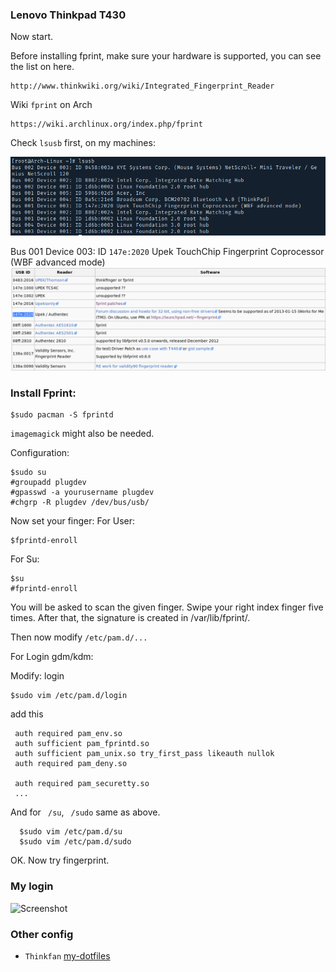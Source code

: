 ### Lenovo Thinkpad T430
Now start.
 
Before installing fprint, make sure your hardware is supported, you can see the list on here.

    http://www.thinkwiki.org/wiki/Integrated_Fingerprint_Reader

Wiki ```fprint``` on Arch 

    https://wiki.archlinux.org/index.php/fprint    

Check ``` lsusb ```  first, on my machines: 

![Screenshot](img/lsusb.png)


Bus 001 Device 003: ID ```147e:2020``` Upek TouchChip Fingerprint Coprocessor (WBF advanced mode)
![Screenshot](img/thinkwiki.png)

### Install Fprint:
    $sudo pacman -S fprintd 
    
 ``` imagemagick ``` might also be needed. 

Configuration:

    $sudo su
    #groupadd plugdev
    #gpasswd -a yourusername plugdev
    #chgrp -R plugdev /dev/bus/usb/

Now set your finger:
For User:

    $fprintd-enroll
For Su:

    $su
    #fprintd-enroll
 
You will be asked to scan the given finger. Swipe your right index 
finger five times. After that, the signature is created in /var/lib/fprint/. 

Then now modify ``` /etc/pam.d/... ```
 
For Login gdm/kdm:
 
Modify: login
 
    $sudo vim /etc/pam.d/login
    
add this
 
     auth required pam_env.so
     auth sufficient pam_fprintd.so
     auth sufficient pam_unix.so try_first_pass likeauth nullok
     auth required pam_deny.so
     
     auth required pam_securetty.so
     ...
     
And for ``` /su```, ``` /sudo``` same as above.

      $sudo vim /etc/pam.d/su
      $sudo vim /etc/pam.d/sudo  
      
OK. Now try fingerprint.
### My login
![Screenshot](img/mylogin.jpg)


### Other config
- ```Thinkfan``` [my-dotfiles](https://github.com/duyhenryer/dotfiles/blob/master/thinkfan.conf)  
     
     
  
  
